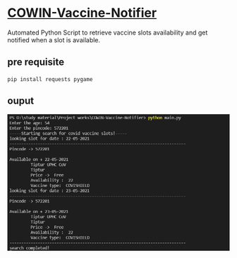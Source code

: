 # [COWIN-Vaccine-Notifier]()
Automated Python Script to retrieve vaccine slots availability and get notified when a slot is available.

## pre requisite
```
pip install requests pygame
``` 
## ouput
![output](https://github.com/prasad145/COWIN-Vaccine-Notifier/blob/main/Resources/result.JPG)
